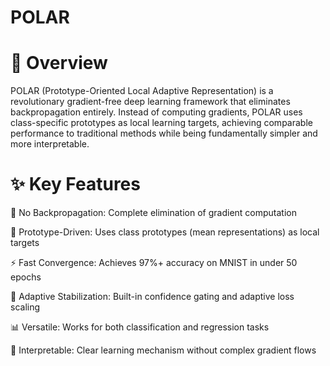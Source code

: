 # POLAR

# 🌟 Overview
POLAR (Prototype-Oriented Local Adaptive Representation) is a revolutionary gradient-free deep learning framework that eliminates backpropagation entirely. Instead of computing gradients, POLAR uses class-specific prototypes as local learning targets, achieving comparable performance to traditional methods while being fundamentally simpler and more interpretable.

# ✨ Key Features

🚫 No Backpropagation: Complete elimination of gradient computation

🎯 Prototype-Driven: Uses class prototypes (mean representations) as local targets

⚡ Fast Convergence: Achieves 97%+ accuracy on MNIST in under 50 epochs

🔧 Adaptive Stabilization: Built-in confidence gating and adaptive loss scaling

📊 Versatile: Works for both classification and regression tasks

🧠 Interpretable: Clear learning mechanism without complex gradient flows
